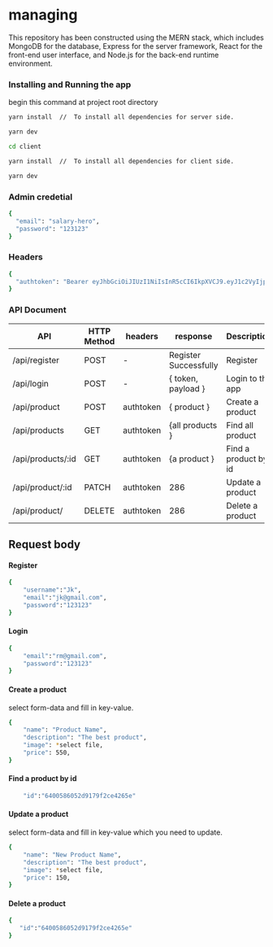 # managing

This repository has been constructed using the MERN stack, which includes MongoDB for the database, Express for the server framework, React for the front-end user interface, and Node.js for the back-end runtime environment.

### Installing and Running the app

begin this command at project root directory

```bash
yarn install  //  To install all dependencies for server side.

yarn dev

cd client

yarn install  //  To install all dependencies for client side.

yarn dev

```

### Admin credetial

```bash
{
  "email": "salary-hero",
  "password": "123123"
}
```

### Headers

```bash
{
  "authtoken": "Bearer eyJhbGciOiJIUzI1NiIsInR5cCI6IkpXVCJ9.eyJ1c2VyIjp7ImlkIjoiNjQwMDE4ODY4MTE3NjRiYzgxZGI1ODZlIiwicm9sZSI6ImFkbWluIn0sImlhdCI6MTY3Nzc2ODk5MiwiZXhwIjoxNjc3ODEyMTkyfQ.6MI8SnFWmhq-KHv584dKbmQ0tozIYnF-ues1MAnLWxE",
}
```

### API Document

| API               | HTTP Method | headers   | response              | Description          |
| ----------------- | ----------- | --------- | --------------------- | -------------------- |
| /api/register     | POST        | -         | Register Successfully | Register             |
| /api/login        | POST        | -         | { token, payload }    | Login to the app     |
| /api/product      | POST        | authtoken | { product }           | Create a product     |
| /api/products     | GET         | authtoken | {all products }       | Find all product     |
| /api/products/:id | GET         | authtoken | {a product }          | Find a product by id |
| /api/product/:id  | PATCH       | authtoken | 286                   | Update a product     |
| /api/product/     | DELETE      | authtoken | 286                   | Delete a product     |

## Request body

#### Register

```bash
{
    "username":"Jk",
    "email":"jk@gmail.com",
    "password":"123123"
}
```

#### Login

```bash
{
    "email":"rm@gmail.com",
    "password":"123123"
}
```

#### Create a product
select form-data and fill in key-value.
```bash
{
    "name": "Product Name",
    "description": "The best product",
    "image": *select file,
    "price": 550,
}
```

#### Find a product by id

```bash
    "id":"6400586052d9179f2ce4265e"
```

#### Update a product
select form-data and fill in key-value which you need to update.
```bash
{
    "name": "New Product Name",
    "description": "The best product",
    "image": *select file,
    "price": 150,
}
```

#### Delete a product

```bash
{
   "id":"6400586052d9179f2ce4265e"
}
```
